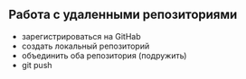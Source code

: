 ## Работа с удаленными репозиториями
* зарегистрироваться на GitHab
* создать локальный репозиторий
* объединить оба репозитория (подружить)
* git push 